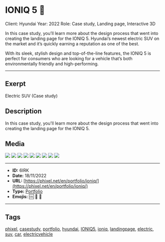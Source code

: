 # IONIQ 5 🚙
Client: Hyundai
Year: 2022
Role: Case study, Landing page, Interactive 3D

In this case study, you’ll learn more about the design process that went into creating the landing page for the IONIQ 5. Hyundai’s newest electric SUV on the market and it’s quickly earning a reputation as one of the best.

With its sleek, stylish design and top-of-the-line features, the IONIQ 5 is perfect for consumers who are looking for a vehicle that’s both environmentally friendly and high-performing.


------------
## Exerpt
Electric SUV (Case study)
## Description
In this case study, you&#039;ll learn more about the design process that went into creating the landing page for the IONIQ 5.
## Media
<img src="media/hyundai-ioniq-5-blender-visualstudio.jpg">
<img src="media/hyundai-ioniq-5-cover.jpg">
<img src="media/hyundai-ioniq-5-mobile-2.jpg">
<img src="media/hyundai-ioniq-5-mobile.jpg">
<img src="media/hyundai-ioniq-5-tablet-2.jpg">
<img src="media/hyundai-ioniq-5-tablet.jpg">
<img src="media/hyundai-ioniq-5-video-mobile.jpg">
<img src="media/hyundai-ioniq-5-video.jpg">
<img src="media/hyundai-ioniq-5-desktop-mobile-1.mp4">

------------
- **ID:** 6IRK
- **Date:** 18/11/2022
- **URL:** [https://phixel.net/en/portfolio/ioniq/](https://phixel.net/en/portfolio/ioniq/)
- **Type:** [Portfolio](#portfolio)
- **Emojis:** 🆒 🚙 🔋

------------
## Tags
[phixel](#phixel), [casestudy](#casestudy), [portfolio](#portfolio), [hyundai](#hyundai), [IONIQ5](#IONIQ5), [ioniq](#ioniq), [landingpage](#landingpage), [electric](#electric), [suv](#suv), [car](#car), [electricvehicle](#electricvehicle)

